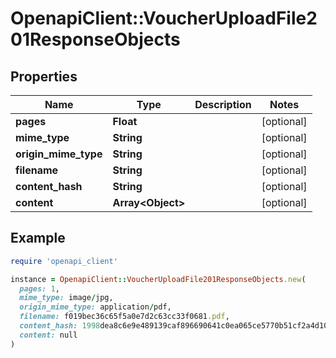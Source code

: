 # OpenapiClient::VoucherUploadFile201ResponseObjects

## Properties

| Name | Type | Description | Notes |
| ---- | ---- | ----------- | ----- |
| **pages** | **Float** |  | [optional] |
| **mime_type** | **String** |  | [optional] |
| **origin_mime_type** | **String** |  | [optional] |
| **filename** | **String** |  | [optional] |
| **content_hash** | **String** |  | [optional] |
| **content** | **Array&lt;Object&gt;** |  | [optional] |

## Example

```ruby
require 'openapi_client'

instance = OpenapiClient::VoucherUploadFile201ResponseObjects.new(
  pages: 1,
  mime_type: image/jpg,
  origin_mime_type: application/pdf,
  filename: f019bec36c65f5a0e7d2c63cc33f0681.pdf,
  content_hash: 1998dea8c6e9e489139caf896690641c0ea065ce5770b51cf2a4d10797f99685,
  content: null
)
```

